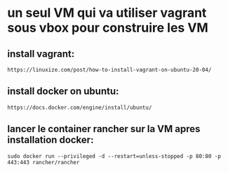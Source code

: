 
# un seul VM qui va utiliser vagrant sous vbox pour construire les VM

## install vagrant:

``
https://linuxize.com/post/how-to-install-vagrant-on-ubuntu-20-04/
``

## install docker on ubuntu:
``
https://docs.docker.com/engine/install/ubuntu/
``
## lancer le container rancher sur la VM apres installation docker:
``
sudo docker run --privileged -d --restart=unless-stopped -p 80:80 -p 443:443 rancher/rancher
``
